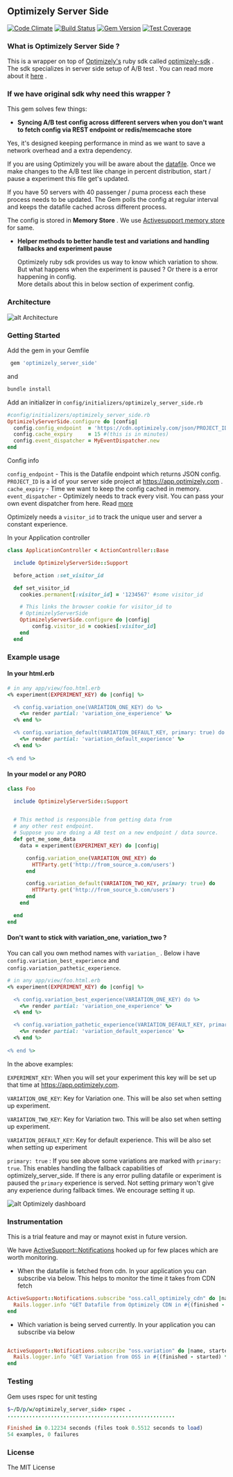 ## Optimizely Server Side

[![Code Climate](https://codeclimate.com/github/ankit8898/optimizely_config_provider/badges/gpa.svg)](https://codeclimate.com/github/ankit8898/optimizely_config_provider) [![Build Status](https://travis-ci.org/ankit8898/optimizely_server_side.svg?branch=master)](https://travis-ci.org/ankit8898/optimizely_server_side)
[![Gem Version](https://badge.fury.io/rb/optimizely_server_side.svg)](https://badge.fury.io/rb/optimizely_server_side)
[![Test Coverage](https://codeclimate.com/github/ankit8898/optimizely_config_provider/badges/coverage.svg)](https://codeclimate.com/github/ankit8898/optimizely_config_provider/coverage)

### What is Optimizely Server Side ?

This is a wrapper on top of [Optimizely's](https://app.optimizely.com/projects) ruby sdk called [optimizely-sdk](https://github.com/optimizely/ruby-sdk) . The sdk specializes in server side setup of A/B test . You can read more about it [here](http://developers.optimizely.com/server/introduction/index.html) .

### If we have original sdk why need this wrapper ?

This gem solves few things:

 - **Syncing A/B test config across different servers when you don't want to fetch config via REST endpoint or redis/memcache store**

  Yes, it's designed keeping performance in mind as we want to save a network overhead and a extra dependency.

  If you are using Optimizely you will be aware about the [datafile](http://developers.optimizely.com/server/reference/index.html#datafile). Once we make changes to the A/B test like change in percent distribution, start / pause a experiment this file get's updated.

  If you have 50 servers with 40 passenger / puma process each these process needs to be updated.  The Gem polls the config at regular interval and keeps the datafile cached across different process.

  The config is stored in **Memory Store** . We use [Activesupport memory store](http://api.rubyonrails.org/classes/ActiveSupport/Cache/MemoryStore.html) for same.

* **Helper methods to better handle test and variations and handling fallbacks and experiment pause**

  Optimizely ruby sdk provides us way to know which variation to show. But what happens when the experiment is paused ? Or there is a error happening in config.  
  More details about this in below section of experiment config.

### Architecture

![alt Architecture](https://github.com/ankit8898/optimizely_server_side/blob/master/docs/general_architecture.png
 "Architecture")

### Getting Started

Add the gem in your Gemfile

```ruby
 gem 'optimizely_server_side'
```

and

```ruby
bundle install
```

Add an initializer in `config/initializers/optimizely_server_side.rb`

```ruby
#config/initializers/optimizely_server_side.rb
OptimizelyServerSide.configure do |config|
  config.config_endpoint  = 'https://cdn.optimizely.com/json/PROJECT_ID.json'
  config.cache_expiry     = 15 #(this is in minutes)
  config.event_dispatcher = MyEventDispatcher.new
end

```

Config info

`config_endpoint` - This is the Datafile endpoint which returns JSON config. `PROJECT_ID` is a id of your  server side project at https://app.optimizely.com .
`cache_expiry` - Time we want to keep the config cached in memory.
`event_dispatcher` - Optimizely needs to track every visit. You can pass your own event dispatcher from here. Read [more](https://developers.optimizely.com/server/reference/index#event-dispatcher)




Optimizely needs a `visitor_id` to track the unique user and server a constant experience.  

In your Application controller

```ruby
class ApplicationController < ActionController::Base

  include OptimizelyServerSide::Support

  before_action :set_visitor_id

  def set_visitor_id
    cookies.permanent[:visitor_id] = '1234567' #some visitor_id

    # This links the browser cookie for visitor_id to
    # OptimizelyServerSide
    OptimizelyServerSide.configure do |config|  
        config.visitor_id = cookies[:visitor_id]
    end
  end

```

### Example usage

#### In your html.erb

```ruby
# in any app/view/foo.html.erb
<% experiment(EXPERIMENT_KEY) do |config| %>

  <% config.variation_one(VARIATION_ONE_KEY) do %>
    <%= render partial: 'variation_one_experience' %> 
  <% end %>

  <% config.variation_default(VARIATION_DEFAULT_KEY, primary: true) do %>
    <%= render partial: 'variation_default_experience' %>
  <% end %>
  
<% end %>
```

#### In your model or any PORO

```ruby
class Foo

  include OptimizelyServerSide::Support


  # This method is responsible from getting data from
  # any other rest endpoint.
  # Suppose you are doing a AB test on a new endpoint / data source.
  def get_me_some_data
    data = experiment(EXPERIMENT_KEY) do |config|

      config.variation_one(VARIATION_ONE_KEY) do
        HTTParty.get('http://from_source_a.com/users')
      end

      config.variation_default(VARIATION_TWO_KEY, primary: true) do
        HTTParty.get('http://from_source_b.com/users')
      end
    end

  end
end
```
#### Don't want to stick with variation_one, variation_two ?

You can call you own method names with `variation_` . Below i have `config.variation_best_experience` and `config.variation_pathetic_experience`.


```ruby
# in any app/view/foo.html.erb
<% experiment(EXPERIMENT_KEY) do |config| %>

  <% config.variation_best_experience(VARIATION_ONE_KEY) do %>
    <%= render partial: 'variation_one_experience' %>
  <% end %>

  <% config.variation_pathetic_experience(VARIATION_DEFAULT_KEY, primary: true) do %>
    <%= render partial: 'variation_default_experience' %>
  <% end %>
  
<% end %>

```
In the above examples:

`EXPERIMENT_KEY`: When you will set your experiment this key will be set up that time at https://app.optimizely.com.

`VARIATION_ONE_KEY`: Key for Variation one. This will be also set when setting up experiment.

`VARIATION_TWO_KEY`: Key for Variation two. This will be also set when setting up experiment.

`VARIATION_DEFAULT_KEY`: Key for default experience. This will be also set when setting up experiment

`primary: true` : If you see above some variations are marked with `primary: true`. This enables handling the fallback capabilities of optimizely_server_side. If there is any error pulling datafile or experiment is paused the `primary` experience is served.  Not setting primary won't give any experience during fallback times.  We encourage setting it up.

![alt Optimizely dashboard](https://github.com/ankit8898/optimizely_server_side/blob/master/docs/screenshot.png "Optimizely dashboard")


### Instrumentation

This is a trial feature and may or maynot exist in future version.

We have [ActiveSupport::Notifications](http://api.rubyonrails.org/classes/ActiveSupport/Notifications.html) hooked up for few places which are worth monitoring.


* When the datafile is fetched from cdn. In your application you can subscribe via below. This helps to monitor the time it takes from CDN fetch

```ruby
ActiveSupport::Notifications.subscribe "oss.call_optimizely_cdn" do |name, started, finished, unique_id, data|
  Rails.logger.info "GET Datafile from Optimizely CDN in #{(finished - started) * 1000} ms"
end
```
* Which variation is being served currently. In your application you can subscribe via below

```ruby

ActiveSupport::Notifications.subscribe "oss.variation" do |name, started, finished, unique_id, data|
  Rails.logger.info "GET Variation from OSS in #{(finished - started) * 1000} ms with variation key #{data[:variation]}"
end
```
### Testing

Gem uses rspec for unit testing

```ruby
$~/D/p/w/optimizely_server_side> rspec .
......................................................

Finished in 0.12234 seconds (files took 0.5512 seconds to load)
54 examples, 0 failures

```

### License

The MIT License
